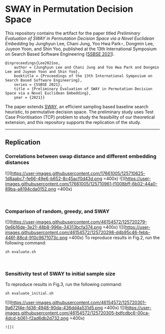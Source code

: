 # SWAY in Permutation Decision Space

This repository contains the artifact for the paper titled *Preliminary Evaluation of SWAY in Permutation Decision Space via a Novel Euclidean Embedding* by Junghyun Lee, Chani Jung, Yoo Hwa Park⋆, Dongmin Lee, Juyeon Yoon, and Shin Yoo, published at the 13th International Symposium on Search Based Software Engineering ([SSBSE 2021](https://conf.researchr.org/home/ssbse-2021)).

```
@inproceedings{Lee2021oo,
    author = {Junghyun Lee and Chani Jung and Yoo Hwa Park and Dongmin Lee and Juyeon Yoon and Shin Yoo},
    booktitle = {Proceedings of the 13th International Symposium on Search Based Software Engineering},
    series = {SSBSE 2021},
    title = {Preliminary Evaluation of SWAY in Permutation Decision Space via a Novel Euclidean Embedding},
    year = {2021}}
```

The paper extends [SWAY](https://ieeexplore.ieee.org/document/8249828), an efficient sampling based baseline search heuristic, to permutative decision space. The preliminary study uses Test Case Prioritisation (TCP) problem to study the feasibility of our theoretical extension, and this repository supports the replication of the study.

---

## Replication

### Correlations between swap distance and different embedding distances
![](https://user-images.githubusercontent.com/17661005/125710625-1d8aabc7-fe66-49e6-b652-8c45acf0d43d.png =400x) ![](https://user-images.githubusercontent.com/17661005/125710961-f1008bff-6b02-44a0-89ba-a8194cda0152.png =400x)

<br/>

### Comparison of random, greedy, and SWAY

![](https://user-images.githubusercontent.com/46154572/125720279-0e6b16de-3e21-48b8-996e-34313bcfa374.png =400x) ![](https://user-images.githubusercontent.com/46154572/125720298-d4b95c46-febb-446f-88cd-910c9671073c.png =400x)
To reproduce results in Fig.2, run the following command:
```console
sh evaluate.sh
```
<br/>

### Sensitivity test of SWAY to initial sample size
To reproduce results in Fig.3, run the following command:
```console
sh evaluate_initial.sh
```
![](https://user-images.githubusercontent.com/46154572/125720301-9a672f4e-fd36-4948-90da-436dd4a531d5.png =400x) ![](https://user-images.githubusercontent.com/46154572/125720305-bdfcdbc6-00ca-4dcd-b061-f2ad6db2d732.png =400x)
```
![](
